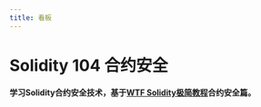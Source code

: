 ```yaml
---
title: 看板
---
```


# Solidity 104 合约安全

**学习Solidity合约安全技术，基于[WTF Solidity极简教程](https://github.com/AmazingAng/WTF-Solidity)合约安全篇。**

